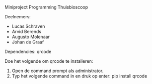 Miniproject Programming Thuisbioscoop


Deelnemers:
* Lucas Schraven
* Arvid Berends
* Augusto Molenaar
* Johan de Graaf


Dependencies: qrcode

Doe het volgende om qrcode te installeren:

1. Open de command prompt als administrator.
2. Typ het volgende command in en druk op enter: pip install qrcode
